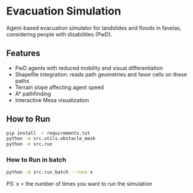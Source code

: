 # Evacuation Simulation

Agent-based evacuation simulator for landslides and floods in favelas, considering people with disabilities (PwD).

## Features
- PwD agents with reduced mobility and visual differentiation
- Shapefile integration: reads path geometries and favor cells on these paths
- Terrain slope affecting agent speed
- A* pathfinding
- Interactive Mesa visualization

## How to Run
```bash
pip install -r requirements.txt
python -m src.utils.obstacle_mask
python -m src.run
```

### How to Run in batch
```bash
python -m src.run_batch --runs x
```
*PS:* x = the number of times you want to run the simulation
